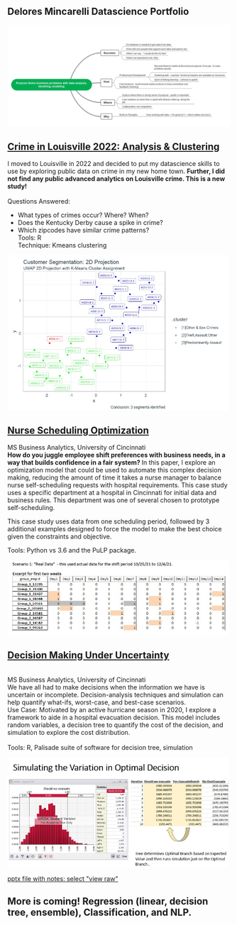 ## Delores Mincarelli Datascience Portfolio

![](https://github.com/deloresmincarelli/Portfolio/blob/main/images/PersonalMission.jpg)

## [Crime in Louisville 2022: Analysis & Clustering](https://htmlpreview.github.io/?https://github.com/deloresmincarelli/Portfolio/blob/main/crimeLouisville.html)
I moved to Louisville in 2022 and decided to put my datascience skills to use by exploring public data on crime in my new home town. 
<b> Further,  I did not find any public advanced analytics on Louisville crime.  This is a new study! </b>
<br>
<br>
Questions Answered:
- What types of crimes occur? Where? When?
- Does the Kentucky Derby cause a spike in crime?
- Which zipcodes have similar crime patterns?
<br> Tools: R
<br> Technique: Kmeans clustering

<img src="https://github.com/deloresmincarelli/Portfolio/blob/main/images/CrimeCluster.jpg" width="500" />



## [Nurse Scheduling Optimization](https://github.com/deloresmincarelli/Portfolio/blob/main/Optimization_Portfolio.pdf)
MS Business Analytics, University of Cincinnati
<br> <b> How do you juggle employee shift preferences with business needs, in a way that builds confidence in a fair system? </b>
In this paper, I explore an optimization model that could be used to automate this complex decision making, reducing the amount of time it takes a nurse manager to balance nurse self-scheduling requests with hospital requirements. This case study uses a specific department at a hospital in Cincinnati for initial data and business rules. This department was one of several chosen to prototype self-scheduling.

This case study uses data from one scheduling period, followed by 3 additional examples designed to force the model to make the best choice given the constraints and objective.

Tools:  Python vs 3.6 and the PuLP package.

<img src="https://github.com/deloresmincarelli/Portfolio/blob/main/images/NurseOpt.jpg" width="500" />

## [Decision Making Under Uncertainty](https://github.com/deloresmincarelli/Portfolio/blob/main/DecisionUncertainty_Portfolio.pdf)

<br> MS Business Analytics, University of Cincinnati
<br> We have all had to make decisions when the information we have is uncertain or incomplete.  Decision-analysis techniques and simulation can help quantify what-ifs, worst-case, and best-case scenarios. 
<br> Use Case:  Motivated by an active hurricane season in 2020, I explore a framework to aide in a hospital evacuation decision.  This model includes random variables, a decision tree to quantify the cost of the decision, and simulation to explore the cost distribution.  
<br> Tools:  R, Palisade suite of software for decision tree, simulation

<img src="https://github.com/deloresmincarelli/Portfolio/blob/main/images/HurricaneDecision.jpg" width="500" />

[pptx file with notes: select "view raw"](https://github.com/deloresmincarelli/Portfolio/blob/main/DecisionUncertainty_Portfolio.pptx)

## More is coming!  Regression (linear, decision tree, ensemble), Classification, and NLP.


